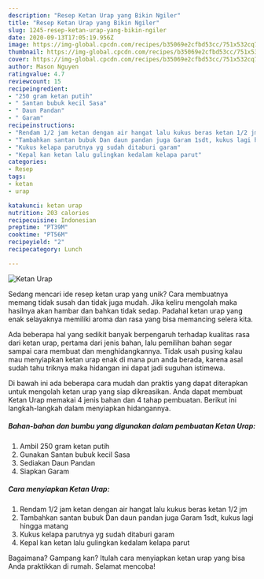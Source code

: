 ```yaml
---
description: "Resep Ketan Urap yang Bikin Ngiler"
title: "Resep Ketan Urap yang Bikin Ngiler"
slug: 1245-resep-ketan-urap-yang-bikin-ngiler
date: 2020-09-13T17:05:19.956Z
image: https://img-global.cpcdn.com/recipes/b35069e2cfbd53cc/751x532cq70/ketan-urap-foto-resep-utama.jpg
thumbnail: https://img-global.cpcdn.com/recipes/b35069e2cfbd53cc/751x532cq70/ketan-urap-foto-resep-utama.jpg
cover: https://img-global.cpcdn.com/recipes/b35069e2cfbd53cc/751x532cq70/ketan-urap-foto-resep-utama.jpg
author: Mason Nguyen
ratingvalue: 4.7
reviewcount: 15
recipeingredient:
- "250 gram ketan putih"
- " Santan bubuk kecil Sasa"
- " Daun Pandan"
- " Garam"
recipeinstructions:
- "Rendam 1/2 jam ketan dengan air hangat lalu kukus beras ketan 1/2 jm"
- "Tambahkan santan bubuk Dan daun pandan juga Garam 1sdt, kukus lagi hingga matang"
- "Kukus kelapa parutnya yg sudah ditaburi garam"
- "Kepal kan ketan lalu gulingkan kedalam kelapa parut"
categories:
- Resep
tags:
- ketan
- urap

katakunci: ketan urap 
nutrition: 203 calories
recipecuisine: Indonesian
preptime: "PT39M"
cooktime: "PT56M"
recipeyield: "2"
recipecategory: Lunch

---
```



![Ketan Urap](https://img-global.cpcdn.com/recipes/b35069e2cfbd53cc/751x532cq70/ketan-urap-foto-resep-utama.jpg)

Sedang mencari ide resep ketan urap yang unik? Cara membuatnya memang tidak susah dan tidak juga mudah. Jika keliru mengolah maka hasilnya akan hambar dan bahkan tidak sedap. Padahal ketan urap yang enak selayaknya memiliki aroma dan rasa yang bisa memancing selera kita.



Ada beberapa hal yang sedikit banyak berpengaruh terhadap kualitas rasa dari ketan urap, pertama dari jenis bahan, lalu pemilihan bahan segar sampai cara membuat dan menghidangkannya. Tidak usah pusing kalau mau menyiapkan ketan urap enak di mana pun anda berada, karena asal sudah tahu triknya maka hidangan ini dapat jadi suguhan istimewa.


Di bawah ini ada beberapa cara mudah dan praktis yang dapat diterapkan untuk mengolah ketan urap yang siap dikreasikan. Anda dapat membuat Ketan Urap memakai 4 jenis bahan dan 4 tahap pembuatan. Berikut ini langkah-langkah dalam menyiapkan hidangannya.

<!--inarticleads1-->

##### Bahan-bahan dan bumbu yang digunakan dalam pembuatan Ketan Urap:

1. Ambil 250 gram ketan putih
1. Gunakan  Santan bubuk kecil Sasa
1. Sediakan  Daun Pandan
1. Siapkan  Garam




<!--inarticleads2-->

##### Cara menyiapkan Ketan Urap:

1. Rendam 1/2 jam ketan dengan air hangat lalu kukus beras ketan 1/2 jm
1. Tambahkan santan bubuk Dan daun pandan juga Garam 1sdt, kukus lagi hingga matang
1. Kukus kelapa parutnya yg sudah ditaburi garam
1. Kepal kan ketan lalu gulingkan kedalam kelapa parut




Bagaimana? Gampang kan? Itulah cara menyiapkan ketan urap yang bisa Anda praktikkan di rumah. Selamat mencoba!
